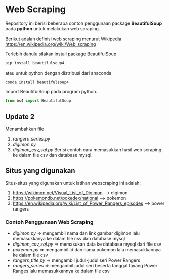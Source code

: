 # Web Scraping

Repository ini berisi beberapa contoh penggunaan package __BeautifulSoup__ pada __python__ untuk melakukan web scraping.

Berikut adalah definisi web scraping menurut Wikipedia
https://en.wikipedia.org/wiki/Web_scraping

Terlebih dahulu silakan install package BeautifulSoup
```bash
pip install beautifulsoup4
```
atau untuk python dengan distribusi dari anaconda
```
conda install beautifulsoup4
```

Import BeautifulSoup pada program python.
```python
from bs4 import BeautifulSoup
```

## Update 2
Menambahkan file
1. *rangers_series.py*
2. *digimon.py*
3. *digimon_csv_sql.py*
Berisi contoh cara memasukkan hasil web scraping ke dalam file csv dan database mysql.

## Situs yang digunakan
Situs-situs yang digunakan untuk latihan webscraping ini adalah:
1. https://wikimon.net/Visual_List_of_Digimon --> digimon
2. https://pokemondb.net/pokedex/national --> pokemon
3. https://en.wikipedia.org/wiki/List_of_Power_Rangers_episodes --> power rangers

### Contoh Penggunaan Web Scraping
* *digimon.py* => mengambil nama dan link gambar digimon lalu memasukkanya ke dalam file csv dan database mysql
* *digimon_csv_sql.py* => memasukan data ke database mysql dari file csv
* *pokemon.py* => mengambil id dan nama pokemon lalu memasukkannya ke dalam file csv
* *rangers_title.py* => mengambil judul-judul seri Power Rangers
* *rangers_series*  => mengambil judul seri beserta tanggal tayang Power Ranges lalu memasukkannya ke dalam file csv